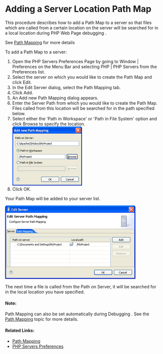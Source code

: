 # Adding a Server Location Path Map

This procedure describes how to add a Path Map to a server so that files which are called from a certain location on the server will be searched for in a local location during PHP Web Page debugging .

See [Path Mapping](../../../016-concepts/160-path_mapping.md) for more details

<!--ref-start-->

To add a Path Map to a server:

 1. Open the PHP Servers Preferences Page by going to Window | Preferences on the Menu Bar and selecting PHP | PHP Servers from the Preferences list.
 2. Select the server on which you would like to create the Path Map and click Edit.
 3. In the Edit Server dialog, select the Path Mapping tab.
 4. Click Add.
 5. An Add new Path Mapping dialog appears.
 6. Enter the Server Path from which you would like to create the Path Map. Files called from this location will be searched for in the path specified below.
 7. Select either the 'Path in Workspace' or 'Path in File System' option and click Browse to specify the location. <br />![path_mapping_edit_pdt.png](images/path_mapping_edit_pdt.png "path_mapping_edit_pdt.png")
 8. Click OK.

Your Path Map will be added to your server list.

![path_mapping_dialog_pdt.png](images/path_mapping_dialog_pdt.png "path_mapping_dialog_pdt.png")

The next time a file is called from the Path on Server, it will be searched for in the local location you have specified.

<!--ref-end-->

<!--note-start-->

#### Note:

Path Mapping can also be set automatically during Debugging . See the [Path Mapping](../../../016-concepts/160-path_mapping.md) topic for more details.

<!--note-end-->

<!--links-start-->

#### Related Links:

 * [Path Mapping](../../../016-concepts/160-path_mapping.md)
 * [PHP Servers Preferences](../../../032-reference/032-preferences/080-php_servers.md)

<!--links-end-->
